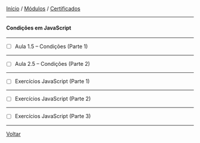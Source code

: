 [Início](https://github.com/Thalyalm/curso-javascript) / 
[Módulos](https://github.com/Thalyalm/curso-javascript/tree/master/modulos/readme.md) /
[Certificados](https://github.com/Thalyalm/curso-javascript/tree/master/certificados)

---

#### Condições em JavaScript

---

- [ ] Aula 1.5 – Condições (Parte 1)

---

- [ ] Aula 2.5 – Condições (Parte 2)

---

- [ ] Exercícios JavaScript (Parte 1)

---

- [ ] Exercícios JavaScript (Parte 2)

---

- [ ] Exercícios JavaScript (Parte 3)

---

[Voltar](/modulos/readme.md)